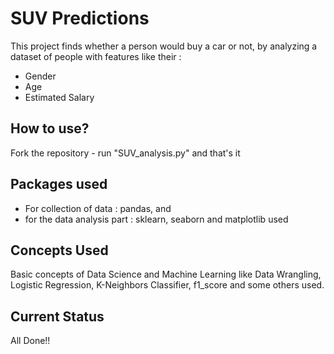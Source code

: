 # SUV Predictions
This project finds whether a person would buy a car or not, by analyzing a dataset of people with features like their : 
* Gender
* Age
* Estimated Salary

## How to use?
Fork the repository - run "SUV_analysis.py" and that's it

## Packages used
* For collection of data : pandas, and
* for the data analysis part : sklearn, seaborn and matplotlib used

## Concepts Used
Basic concepts of Data Science and Machine Learning like Data Wrangling, Logistic Regression, K-Neighbors Classifier, f1_score and some others used.

## Current Status
All Done!!
